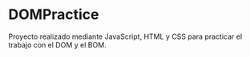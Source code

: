 # DOMPractice
Proyecto realizado mediante JavaScript, HTML y CSS para practicar el trabajo con el DOM y el BOM.
